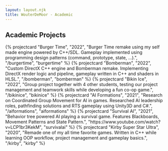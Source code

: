 ```yaml
---
layout: layout.njk
title: WouterDeMoor - Academic
---
```


<section class="games">
  <h2 class="grid-title">Academic Projects</h2>
  <div class="projectcard-grid container">
    {% projectcard "Burger Time", "2022", "Burger Time remake using my self made engine powered by C++/SDL. Gameplay implemented using programming design patterns (command, prototype, state, ...).", "/burgertime", "burgertime" %}
    {% projectcard "Bomberman", "2022", "Custom DirectX C++ engine and Bomberman remake. Implementing DirectX render logic and pipeline, gameplay written in C++ and shaders in HLSL.", "/bomberman", "bomberman" %}
    {% projectcard "Bikin Ice", "2022", "Group project together with 4 other students, testing our project management and teamwork skills while developing a fun co-op game.", "/bikinice", "bikinice" %}
    {% projectcard "AI Formations", "2021", "Research on Coordinated Group Movement for AI in games. Researched AI leadership roles, pathfinding solutions and RTS gameplay using Unity3D and C#.", "/aiformations", "aiformations" %}
    {% projectcard "Survival AI", "2021", "Behavior tree powered AI playing a survival game. Features Blackboards, Movement Patterns and State Pattern.", "https://www.youtube.com/watch?v=LCP1br3KekM", "survivalai" %}
    {% projectcard "Kirby Super Star Ultra", "2020", "Remade one of my all time favorite games. Written in C++ while learning OOP workflow, project management and gameplay basics.", "/kirby", "kirby" %}
  </div>
</section>